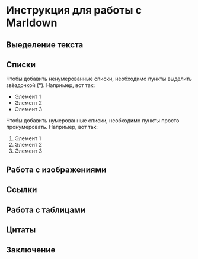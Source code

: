 # Инструкция для работы с Marldown

## Выеделение текста

## Списки

Чтобы добавить ненумерованные списки, необходимо пункты выделить звёздочкой  (*).
Например, вот так:
* Элемент 1
* Элемент 2
* Элемент 3

Чтобы добавить нумерованные списки, необходимо пункты просто пронумеровать.
Например, вот так:
1. Элемент 1
2. Элемент 2
3. Элемент 3

## Работа с изображениями

## Ссылки

## Работа с таблицами

## Цитаты

## Заключение